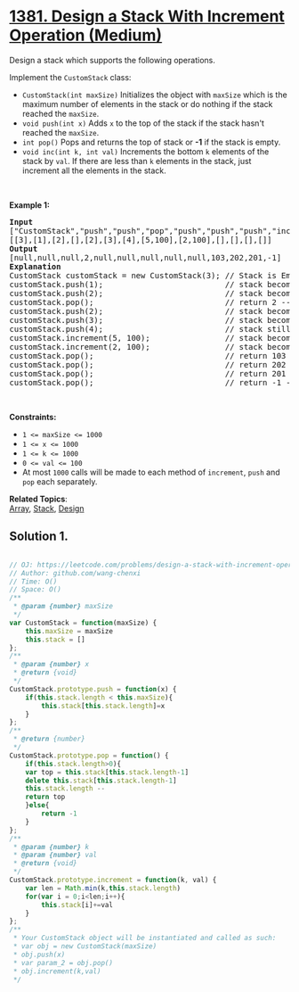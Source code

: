 # [1381. Design a Stack With Increment Operation (Medium)](https://leetcode.com/problems/design-a-stack-with-increment-operation/)

<p>Design a stack which supports the following operations.</p>

<p>Implement the <code>CustomStack</code> class:</p>

<ul>
	<li><code>CustomStack(int maxSize)</code> Initializes the object with <code>maxSize</code> which is the maximum number of elements in the stack or do nothing if the stack reached the <code>maxSize</code>.</li>
	<li><code>void push(int x)</code>&nbsp;Adds <code>x</code> to the top of the stack if the stack hasn't reached the <code>maxSize</code>.</li>
	<li><code>int pop()</code>&nbsp;Pops and returns the top of stack or <strong>-1</strong> if the stack is empty.</li>
	<li><code>void inc(int k, int val)</code> Increments the bottom <code>k</code> elements of the stack by <code>val</code>. If there are less than <code>k</code> elements in the stack, just increment all the elements in the stack.</li>
</ul>

<p>&nbsp;</p>
<p><strong>Example 1:</strong></p>

<pre><strong>Input</strong>
["CustomStack","push","push","pop","push","push","push","increment","increment","pop","pop","pop","pop"]
[[3],[1],[2],[],[2],[3],[4],[5,100],[2,100],[],[],[],[]]
<strong>Output</strong>
[null,null,null,2,null,null,null,null,null,103,202,201,-1]
<strong>Explanation</strong>
CustomStack customStack = new CustomStack(3); // Stack is Empty []
customStack.push(1);                          // stack becomes [1]
customStack.push(2);                          // stack becomes [1, 2]
customStack.pop();                            // return 2 --&gt; Return top of the stack 2, stack becomes [1]
customStack.push(2);                          // stack becomes [1, 2]
customStack.push(3);                          // stack becomes [1, 2, 3]
customStack.push(4);                          // stack still [1, 2, 3], Don't add another elements as size is 4
customStack.increment(5, 100);                // stack becomes [101, 102, 103]
customStack.increment(2, 100);                // stack becomes [201, 202, 103]
customStack.pop();                            // return 103 --&gt; Return top of the stack 103, stack becomes [201, 202]
customStack.pop();                            // return 202 --&gt; Return top of the stack 102, stack becomes [201]
customStack.pop();                            // return 201 --&gt; Return top of the stack 101, stack becomes []
customStack.pop();                            // return -1 --&gt; Stack is empty return -1.
</pre>

<p>&nbsp;</p>
<p><strong>Constraints:</strong></p>

<ul>
	<li><code>1 &lt;= maxSize &lt;= 1000</code></li>
	<li><code>1 &lt;= x &lt;= 1000</code></li>
	<li><code>1 &lt;= k &lt;= 1000</code></li>
	<li><code>0 &lt;= val &lt;= 100</code></li>
	<li>At most&nbsp;<code>1000</code>&nbsp;calls will be made to each method of <code>increment</code>, <code>push</code> and <code>pop</code> each separately.</li>
</ul>


**Related Topics**:  
[Array](https://leetcode.com/tag/array/), [Stack](https://leetcode.com/tag/stack/), [Design](https://leetcode.com/tag/design/)

## Solution 1.

```js

// OJ: https://leetcode.com/problems/design-a-stack-with-increment-operation/
// Author: github.com/wang-chenxi
// Time: O()
// Space: O()
/**
 * @param {number} maxSize
 */
var CustomStack = function(maxSize) {
    this.maxSize = maxSize
    this.stack = []
};
/** 
 * @param {number} x
 * @return {void}
 */
CustomStack.prototype.push = function(x) {
    if(this.stack.length < this.maxSize){
        this.stack[this.stack.length]=x
    }
};
/**
 * @return {number}
 */
CustomStack.prototype.pop = function() {
    if(this.stack.length>0){
    var top = this.stack[this.stack.length-1]
    delete this.stack[this.stack.length-1]
    this.stack.length --
    return top
    }else{
        return -1
    }
};
/** 
 * @param {number} k 
 * @param {number} val
 * @return {void}
 */
CustomStack.prototype.increment = function(k, val) {
    var len = Math.min(k,this.stack.length)
    for(var i = 0;i<len;i++){
        this.stack[i]+=val
    }
};
/** 
 * Your CustomStack object will be instantiated and called as such:
 * var obj = new CustomStack(maxSize)
 * obj.push(x)
 * var param_2 = obj.pop()
 * obj.increment(k,val)
 */

```